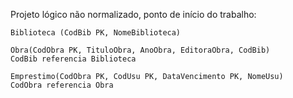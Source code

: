 Projeto lógico não normalizado, ponto de início do trabalho:

```
Biblioteca (CodBib PK, NomeBiblioteca)

Obra(CodObra PK, TituloObra, AnoObra, EditoraObra, CodBib)
CodBib referencia Biblioteca

Emprestimo(CodObra PK, CodUsu PK, DataVencimento PK, NomeUsu)
CodObra referencia Obra
```
